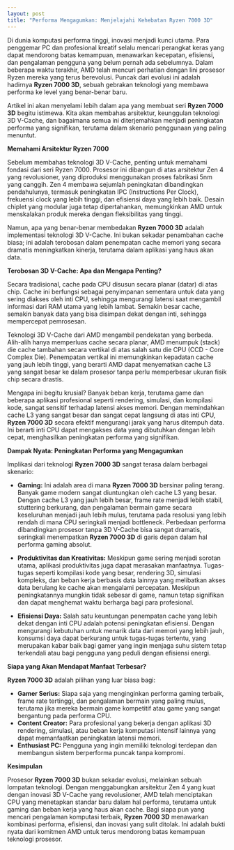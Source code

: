 ```yaml
---
layout: post
title: "Performa Mengagumkan: Menjelajahi Kehebatan Ryzen 7000 3D"
---
```


Di dunia komputasi performa tinggi, inovasi menjadi kunci utama. Para penggemar PC dan profesional kreatif selalu mencari perangkat keras yang dapat mendorong batas kemampuan, menawarkan kecepatan, efisiensi, dan pengalaman pengguna yang belum pernah ada sebelumnya. Dalam beberapa waktu terakhir, AMD telah mencuri perhatian dengan lini prosesor Ryzen mereka yang terus berevolusi. Puncak dari evolusi ini adalah hadirnya **Ryzen 7000 3D**, sebuah gebrakan teknologi yang membawa performa ke level yang benar-benar baru.

Artikel ini akan menyelami lebih dalam apa yang membuat seri **Ryzen 7000 3D** begitu istimewa. Kita akan membahas arsitektur, keunggulan teknologi 3D V-Cache, dan bagaimana semua ini diterjemahkan menjadi peningkatan performa yang signifikan, terutama dalam skenario penggunaan yang paling menuntut.

**Memahami Arsitektur Ryzen 7000**

Sebelum membahas teknologi 3D V-Cache, penting untuk memahami fondasi dari seri Ryzen 7000. Prosesor ini dibangun di atas arsitektur Zen 4 yang revolusioner, yang diproduksi menggunakan proses fabrikasi 5nm yang canggih. Zen 4 membawa sejumlah peningkatan dibandingkan pendahulunya, termasuk peningkatan IPC (Instructions Per Clock), frekuensi clock yang lebih tinggi, dan efisiensi daya yang lebih baik. Desain chiplet yang modular juga tetap dipertahankan, memungkinkan AMD untuk menskalakan produk mereka dengan fleksibilitas yang tinggi.

Namun, apa yang benar-benar membedakan **Ryzen 7000 3D** adalah implementasi teknologi 3D V-Cache. Ini bukan sekadar penambahan cache biasa; ini adalah terobosan dalam penempatan cache memori yang secara dramatis meningkatkan kinerja, terutama dalam aplikasi yang haus akan data.

**Terobosan 3D V-Cache: Apa dan Mengapa Penting?**

Secara tradisional, cache pada CPU disusun secara planar (datar) di atas chip. Cache ini berfungsi sebagai penyimpanan sementara untuk data yang sering diakses oleh inti CPU, sehingga mengurangi latensi saat mengambil informasi dari RAM utama yang lebih lambat. Semakin besar cache, semakin banyak data yang bisa disimpan dekat dengan inti, sehingga mempercepat pemrosesan.

Teknologi 3D V-Cache dari AMD mengambil pendekatan yang berbeda. Alih-alih hanya memperluas cache secara planar, AMD menumpuk (stack) die cache tambahan secara vertikal di atas salah satu die CPU (CCD - Core Complex Die). Penempatan vertikal ini memungkinkan kepadatan cache yang jauh lebih tinggi, yang berarti AMD dapat menyematkan cache L3 yang sangat besar ke dalam prosesor tanpa perlu memperbesar ukuran fisik chip secara drastis.

Mengapa ini begitu krusial? Banyak beban kerja, terutama game dan beberapa aplikasi profesional seperti rendering, simulasi, dan kompilasi kode, sangat sensitif terhadap latensi akses memori. Dengan memindahkan cache L3 yang sangat besar dan sangat cepat langsung di atas inti CPU, **Ryzen 7000 3D** secara efektif mengurangi jarak yang harus ditempuh data. Ini berarti inti CPU dapat mengakses data yang dibutuhkan dengan lebih cepat, menghasilkan peningkatan performa yang signifikan.

**Dampak Nyata: Peningkatan Performa yang Mengagumkan**

Implikasi dari teknologi **Ryzen 7000 3D** sangat terasa dalam berbagai skenario:

*   **Gaming:** Ini adalah area di mana **Ryzen 7000 3D** bersinar paling terang. Banyak game modern sangat diuntungkan oleh cache L3 yang besar. Dengan cache L3 yang jauh lebih besar, frame rate menjadi lebih stabil, stuttering berkurang, dan pengalaman bermain game secara keseluruhan menjadi jauh lebih mulus, terutama pada resolusi yang lebih rendah di mana CPU seringkali menjadi bottleneck. Perbedaan performa dibandingkan prosesor tanpa 3D V-Cache bisa sangat dramatis, seringkali menempatkan **Ryzen 7000 3D** di garis depan dalam hal performa gaming absolut.

*   **Produktivitas dan Kreativitas:** Meskipun game sering menjadi sorotan utama, aplikasi produktivitas juga dapat merasakan manfaatnya. Tugas-tugas seperti kompilasi kode yang besar, rendering 3D, simulasi kompleks, dan beban kerja berbasis data lainnya yang melibatkan akses data berulang ke cache akan mengalami percepatan. Meskipun peningkatannya mungkin tidak sebesar di game, namun tetap signifikan dan dapat menghemat waktu berharga bagi para profesional.

*   **Efisiensi Daya:** Salah satu keuntungan penempatan cache yang lebih dekat dengan inti CPU adalah potensi peningkatan efisiensi. Dengan mengurangi kebutuhan untuk menarik data dari memori yang lebih jauh, konsumsi daya dapat berkurang untuk tugas-tugas tertentu, yang merupakan kabar baik bagi gamer yang ingin menjaga suhu sistem tetap terkendali atau bagi pengguna yang peduli dengan efisiensi energi.

**Siapa yang Akan Mendapat Manfaat Terbesar?**

**Ryzen 7000 3D** adalah pilihan yang luar biasa bagi:

*   **Gamer Serius:** Siapa saja yang menginginkan performa gaming terbaik, frame rate tertinggi, dan pengalaman bermain yang paling mulus, terutama jika mereka bermain game kompetitif atau game yang sangat bergantung pada performa CPU.
*   **Content Creator:** Para profesional yang bekerja dengan aplikasi 3D rendering, simulasi, atau beban kerja komputasi intensif lainnya yang dapat memanfaatkan peningkatan latensi memori.
*   **Enthusiast PC:** Pengguna yang ingin memiliki teknologi terdepan dan membangun sistem berperforma puncak tanpa kompromi.

**Kesimpulan**

Prosesor **Ryzen 7000 3D** bukan sekadar evolusi, melainkan sebuah lompatan teknologi. Dengan menggabungkan arsitektur Zen 4 yang kuat dengan inovasi 3D V-Cache yang revolusioner, AMD telah menciptakan CPU yang menetapkan standar baru dalam hal performa, terutama untuk gaming dan beban kerja yang haus akan cache. Bagi siapa pun yang mencari pengalaman komputasi terbaik, **Ryzen 7000 3D** menawarkan kombinasi performa, efisiensi, dan inovasi yang sulit ditolak. Ini adalah bukti nyata dari komitmen AMD untuk terus mendorong batas kemampuan teknologi prosesor.
